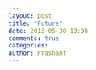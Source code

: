 ```yaml
---
layout: post
title: "Future"
date: 2013-05-30 13:38
comments: true
categories: 
author: Prashant
---
```

